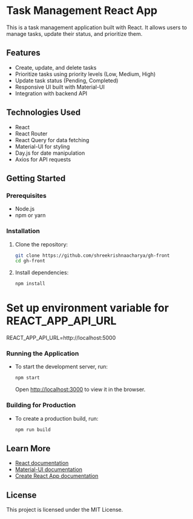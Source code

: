 # Task Management React App

This is a task management application built with React. It allows users to manage tasks, update their status, and prioritize them.

## Features

- Create, update, and delete tasks
- Prioritize tasks using priority levels (Low, Medium, High)
- Update task status (Pending, Completed)
- Responsive UI built with Material-UI
- Integration with backend API

## Technologies Used

- React
- React Router
- React Query for data fetching
- Material-UI for styling
- Day.js for date manipulation
- Axios for API requests

## Getting Started

### Prerequisites

- Node.js
- npm or yarn

### Installation

1. Clone the repository:

   ```sh
   git clone https://github.com/shreekrishnaacharya/gh-front
   cd gh-front
   ```

2. Install dependencies:

   ```sh
   npm install
   ```
# Set up environment variable for REACT_APP_API_URL
REACT_APP_API_URL=http://localhost:5000

### Running the Application

- To start the development server, run:

  ```sh
  npm start
  ```

  Open [http://localhost:3000](http://localhost:3000) to view it in the browser.

### Building for Production

- To create a production build, run:

  ```sh
  npm run build
  ```

## Learn More

- [React documentation](https://reactjs.org/)
- [Material-UI documentation](https://mui.com/)
- [Create React App documentation](https://facebook.github.io/create-react-app/docs/getting-started)

## License

This project is licensed under the MIT License.

